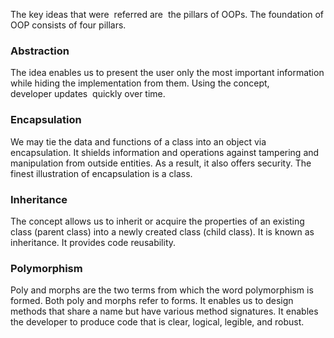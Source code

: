 The key ideas that were  referred are  the pillars of OOPs. The foundation of OOP consists of four pillars.


<h3>Abstraction</h3>
The idea enables us to present the user only the most important information while hiding the implementation from them. Using the concept, developer updates  quickly over time.

<h3>Encapsulation</h3>
We may tie the data and functions of a class into an object via encapsulation. It shields information and operations against tampering and manipulation from outside entities. As a result, it also offers security. The finest illustration of encapsulation is a class.


<h3>Inheritance</h3>
The concept allows us to inherit or acquire the properties of an existing class (parent class) into a newly created class (child class). It is known as inheritance. It provides code reusability.

<h3>Polymorphism</h3>
Poly and morphs are the two terms from which the word polymorphism is formed. Both poly and morphs refer to forms. It enables us to design methods that share a name but have various method signatures. It enables the developer to produce code that is clear, logical, legible, and robust.
